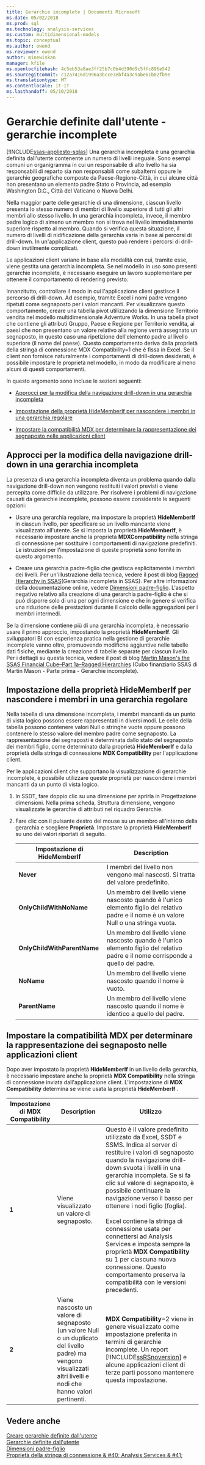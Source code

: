 ```yaml
---
title: Gerarchie incomplete | Documenti Microsoft
ms.date: 05/02/2018
ms.prod: sql
ms.technology: analysis-services
ms.custom: multidimensional-models
ms.topic: conceptual
ms.author: owend
ms.reviewer: owend
author: minewiskan
manager: kfile
ms.openlocfilehash: 4c5eb53a8ae3ff25b7c0b4d390d9c5ffc896e542
ms.sourcegitcommit: c12a7416d1996a3bcce3ebf4a3c9abe61b02fb9e
ms.translationtype: MT
ms.contentlocale: it-IT
ms.lasthandoff: 05/10/2018
---
```

# <a name="user-defined-hierarchies---ragged-hierarchies"></a>Gerarchie definite dall'utente - gerarchie incomplete
[!INCLUDE[ssas-appliesto-sqlas](../../includes/ssas-appliesto-sqlas.md)]
  Una gerarchia incompleta è una gerarchia definita dall'utente contenente un numero di livelli ineguale. Sono esempi comuni un organigramma in cui un responsabile di alto livello ha sia responsabili di reparto sia non responsabili come subalterni oppure le gerarchie geografiche composte da Paese-Regione-Città, in cui alcune città non presentano un elemento padre Stato o Provincia, ad esempio Washington D.C., Città del Vaticano o Nuova Delhi.  
  
 Nella maggior parte delle gerarchie di una dimensione, ciascun livello presenta lo stesso numero di membri di livello superiore di tutti gli altri membri allo stesso livello. In una gerarchia incompleta, invece, il membro padre logico di almeno un membro non si trova nel livello immediatamente superiore rispetto al membro. Quando si verifica questa situazione, il numero di livelli di nidificazione della gerarchia varia in base ai percorsi di drill-down. In un'applicazione client, questo può rendere i percorsi di drill-down inutilmente complicati.  
  
 Le applicazioni client variano in base alla modalità con cui, tramite esse, viene gestita una gerarchia incompleta. Se nel modello in uso sono presenti gerarchie incomplete, è necessario eseguire un lavoro supplementare per ottenere il comportamento di rendering previsto.  
  
 Innanzitutto, controllare il modo in cui l'applicazione client gestisce il percorso di drill-down. Ad esempio, tramite Excel i nomi padre vengono ripetuti come segnaposto per i valori mancanti. Per visualizzare questo comportamento, creare una tabella pivot utilizzando la dimensione Territorio vendita nel modello multidimensionale Adventure Works. In una tabella pivot che contiene gli attributi Gruppo, Paese e Regione per Territorio vendita, ai paesi che non presentano un valore relativo alla regione verrà assegnato un segnaposto, in questo caso una ripetizione dell'elemento padre al livello superiore (il nome del paese). Questo comportamento deriva dalla proprietà della stringa di connessione MDX Compatibility=1 che è fissa in Excel. Se il client non fornisce naturalmente i comportamenti di drill-down desiderati, è possibile impostare le proprietà nel modello, in modo da modificare almeno alcuni di questi comportamenti.  
  
 In questo argomento sono incluse le sezioni seguenti:  
  
-   [Approcci per la modifica della navigazione drill-down in una gerarchia incompleta](#bkmk_approach)  
  
-   [Impostazione della proprietà HideMemberIf per nascondere i membri in una gerarchia regolare](#bkmk_Hide)  
  
-   [Impostare la compatibilità MDX per determinare la rappresentazione dei segnaposto nelle applicazioni client](#bkmk_Mdx)  
  
##  <a name="bkmk_approach"></a> Approcci per la modifica della navigazione drill-down in una gerarchia incompleta  
 La presenza di una gerarchia incompleta diventa un problema quando dalla navigazione drill-down non vengono restituiti i valori previsti o viene percepita come difficile da utilizzare. Per risolvere i problemi di navigazione causati da gerarchie incomplete, possono essere considerate le seguenti opzioni:  
  
-   Usare una gerarchia regolare, ma impostare la proprietà **HideMemberIf** in ciascun livello, per specificare se un livello mancante viene visualizzato all'utente. Se si imposta la proprietà **HideMemberIf**, è necessario impostare anche la proprietà **MDXCompatibility** nella stringa di connessione per sostituire i comportamenti di navigazione predefiniti. Le istruzioni per l'impostazione di queste proprietà sono fornite in questo argomento.  
  
-   Creare una gerarchia padre-figlio che gestisca esplicitamente i membri dei livelli. Per un'illustrazione della tecnica, vedere il post di blog [Ragged Hierarchy in SSAS](http://dwbi1.wordpress.com/2011/03/30/ragged-hierarchy-in-ssas/)(Gerarchia incompleta in SSAS). Per altre informazioni della documentazione online, vedere [Dimensioni padre-figlio](../../analysis-services/multidimensional-models/parent-child-dimension.md). L'aspetto negativo relativo alla creazione di una gerarchia padre-figlio è che si può disporre solo di una per ogni dimensione e che in genere si verifica una riduzione delle prestazioni durante il calcolo delle aggregazioni per i membri intermedi.  
  
 Se la dimensione contiene più di una gerarchia incompleta, è necessario usare il primo approccio, impostando la proprietà **HideMemberIf**. Gli sviluppatori BI con esperienza pratica nella gestione di gerarchie incomplete vanno oltre, promuovendo modifiche aggiuntive nelle tabelle dati fisiche, mediante la creazione di tabelle separate per ciascun livello. Per i dettagli su questa tecnica, vedere il post di blog [Martin Mason's the SSAS Financial Cube–Part 1a–Ragged Hierarchies](http://martinmason.wordpress.com/2012/03/03/the-ssas-financial-cubepart-1aragged-hierarchies-cont/) (Cubo finanziario SSAS di Martin Mason - Parte prima - Gerarchie incomplete).  
  
##  <a name="bkmk_Hide"></a> Impostazione della proprietà HideMemberIf per nascondere i membri in una gerarchia regolare  
 Nella tabella di una dimensione incompleta, i membri mancanti da un punto di vista logico possono essere rappresentati in diversi modi. Le celle della tabella possono contenere valori Null o stringhe vuote oppure possono contenere lo stesso valore del membro padre come segnaposto. La rappresentazione dei segnaposti è determinata dallo stato del segnaposto dei membri figlio, come determinato dalla proprietà **HideMemberIf** e dalla proprietà della stringa di connessione **MDX Compatibility** per l'applicazione client.  
  
 Per le applicazioni client che supportano la visualizzazione di gerarchie incomplete, è possibile utilizzare queste proprietà per nascondere i membri mancanti da un punto di vista logico.  
  
1.  In SSDT, fare doppio clic su una dimensione per aprirla in Progettazione dimensioni. Nella prima scheda, Struttura dimensione, vengono visualizzate le gerarchie di attributi nel riquadro Gerarchie.  
  
2.  Fare clic con il pulsante destro del mouse su un membro all'interno della gerarchia e scegliere **Proprietà**. Impostare la proprietà **HideMemberIf** su uno dei valori riportati di seguito.  
  
    |Impostazione di HideMemberIf|Description|  
    |--------------------------|-----------------|  
    |**Never**|I membri del livello non vengono mai nascosti. Si tratta del valore predefinito.|  
    |**OnlyChildWithNoName**|Un membro del livello viene nascosto quando è l'unico elemento figlio del relativo padre e il nome è un valore Null o una stringa vuota.|  
    |**OnlyChildWithParentName**|Un membro del livello viene nascosto quando è l'unico elemento figlio del relativo padre e il nome corrisponde a quello del padre.|  
    |**NoName**|Un membro del livello viene nascosto quando il nome è vuoto.|  
    |**ParentName**|Un membro del livello viene nascosto quando il nome è identico a quello del padre.|  
  
##  <a name="bkmk_Mdx"></a> Impostare la compatibilità MDX per determinare la rappresentazione dei segnaposto nelle applicazioni client  
 Dopo aver impostato la proprietà **HideMemberIf** in un livello della gerarchia, è necessario impostare anche la proprietà **MDX Compatibility** nella stringa di connessione inviata dall'applicazione client. L'impostazione di **MDX Compatibility** determina se viene usata la proprietà **HideMemberIf** .  
  
|Impostazione di MDX Compatibility|Description|Utilizzo|  
|-------------------------------|-----------------|-----------|  
|**1**|Viene visualizzato un valore di segnaposto.|Questo è il valore predefinito utilizzato da Excel, SSDT e SSMS. Indica al server di restituire i valori di segnaposto quando la navigazione drill-down svuota i livelli in una gerarchia incompleta. Se si fa clic sul valore di segnaposto, è possibile continuare la navigazione verso il basso per ottenere i nodi figlio (foglia).<br /><br /> Excel contiene la stringa di connessione usata per connettersi ad Analysis Services e imposta sempre la proprietà **MDX Compatibility** su 1 per ciascuna nuova connessione. Questo comportamento preserva la compatibilità con le versioni precedenti.|  
|**2**|Viene nascosto un valore di segnaposto (un valore Null o un duplicato del livello padre) ma vengono visualizzati altri livelli e nodi che hanno valori pertinenti.|**MDX Compatibility**=2 viene in genere visualizzato come impostazione preferita in termini di gerarchie incomplete. Un report [!INCLUDE[ssRSnoversion](../../includes/ssrsnoversion-md.md)] e alcune applicazioni client di terze parti possono mantenere questa impostazione.|  
  
## <a name="see-also"></a>Vedere anche  
 [Creare gerarchie definite dall'utente](../../analysis-services/multidimensional-models/user-defined-hierarchies-create.md)   
 [Gerarchie definite dall'utente](../../analysis-services/multidimensional-models-olap-logical-dimension-objects/user-hierarchies.md)   
 [Dimensioni padre-figlio](../../analysis-services/multidimensional-models/parent-child-dimension.md)   
 [Proprietà della stringa di connessione & #40; Analysis Services & #41;](../../analysis-services/instances/connection-string-properties-analysis-services.md)  
  
  
